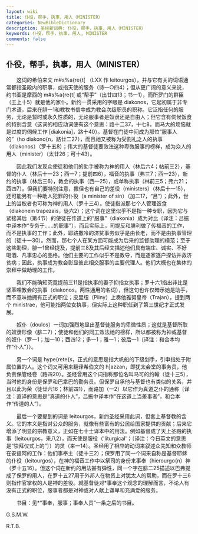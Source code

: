 ```yaml
---
layout: wiki
title: 仆役，帮手，执事，用人（MINISTER）
categories: NewBibleDictionary
description: 圣经新词典: 仆役，帮手，执事，用人（MINISTER）
keywords: 仆役，帮手，执事，用人, MINISTER
comments: false
---
```


## 仆役，帮手，执事，用人（MINISTER）

　　这词的希伯来文 m#s%a{re{t[ （LXX 作 leitourgos），并与它有关的词语通常都指圣殿内的职事，或指天使的服务（诗一○四4）；但从更广阔的意义来说，约书亚是摩西的 m#s%a{re{t[ 或“帮手”（出廿四13；书一1），而所罗门的群臣（王上十5）就是他的家仆。新约一贯采用的字眼是 diakonos，它起初属于非专门术语，后来在腓一1和教牧书信中成为教会次级职员的职称。它泛指任何的服务，无论是暂时或永久性质的，无论服事者是奴隶还是自由人；但它含有伺候饭食的特别含意（这词的相应动词便有这个意思：路十二37，十七8，而马大的烦恼就是过度的伺候工作 [diakonia]，路十40）。基督在门徒中间成为那位“服事人的”（ho diakono{n，路廿二27），而且祂又被称为受割礼之人的执事（diakonos）（罗十五8）；伟大的基督徒要效法这种卑微服事的榜样，成为众人的用人（minister）（太廿26；可十43）。

　　因此我们发现众使徒和他们的助手被称为神的用人（林后六4；帖前三2），基督的仆人（林后十一23；西一7；提前四6），福音的执事（弗三7；西一23），新约的执事（林后三6），教会的执事（西一25），或单称执事（林前三5；弗六21；西四7）。但我们要特别注意，撒但也有自己的差役（ministers）（林后十一15），还可能另有一种助人犯罪的仆役（a minister of sin）（加二17，“吕”）；此外，世上的当权者也可称为神的用人（罗十三4）。使徒指派那七个人管理饭食（diakonein trapezais，徒六2）；这个词在这里似乎不是指一种专职，因为它与紧接其后（第4节）的使徒在传道上的“服事”（diakonia）成为对比〔译注：吕振中译本作“专务于……的职事”〕，而且实际上，司提反和腓利做了传福音的工作，而不是执事的工作；此外，耶路撒冷的济贫事务似乎是由长老，而不是由执事管理的（徒十一30）。然而，那七个人在某方面可能成为后来的监督助理的模范；至于这些助理，腓一1曾经提及，提前三8及其后经文描述他们具有端庄、诚实、不好喝酒、凡事忠心的品格。他们主要的工作似乎不是教导，而是逐家逐户探访并救济贫病；因此，执事成为教会彰显彼此相交服事的主要代理人。他们大概也在集体的崇拜中做助理的工作。

　　我们不能确知究竟提前三11是指执事的妻子抑指女执事；罗十六1指出非比是坚革哩教会的执事（diakonos，两性通用的名词），但这句也许仅暗示她是助手，而不意味她拥有正式的职位；皮里纽（Pliny）上奏他雅努皇帝（Trajan），提到两个 ministrae，他可能指两位女执事，但实际上这种职任到了第三世纪才正式发展。

　　奴仆（doulos）一词加强烈地显出基督徒服务的卑微性质；这就是基督所取的奴隶形像（腓二7）；使徒和他们的同工效法祂的榜样，所以都被称为神或基督的奴仆（罗一1；加一10；西四12；多一1；雅一1；彼后一1〔译注：和合本均作“仆人”〕）。

　　另一个词是 hype{rete{s，正式的意思是指大帆船的下级划手，引申指处于附属位置的人。这个词又可用来翻译希伯文的 h]azzan，即犹太会堂的事务员，他负责保管经卷（路四20）。圣经曾用这个词指称那位名叫马可的约翰（徒十三5），当时他的身份是保罗和巴拿巴的勤务员。但保罗自承他与基督也有类似的关系，并且以此为荣（徒廿六16；林前四1），而路加（一2）以它作为真道之仆的通称〔译注：直译的意思是“真道的仆人”，吕振中译本作“在这道上当差事者”，和合本作“传道的人”〕。

　　最后一个要提到的词是 leitourgos，新约圣经采用此词，但套上基督教的含义。它的本义是指对公众的服务，就像有些富有的公民给国家提供的贡献；后来它增添了明显的宗教意义，正如在七十士译本中的用法。例如基督成了天上圣殿的执事（leitourgos，来八2），而天使是服役（'liturgical'；〔译注：今日英文的意思是“崇拜仪式上的”〕）的灵（来一14）。圣经用了相应的动词来叙述众先知和众教师在安提阿的工作：他们事奉主（徒十三2）；保罗用了同一个词来自称是基督耶稣的仆役（leitourgos），在神的福音工作中以祭司的身份来事奉（hierourgo{n）神（罗十五16）。但这个词在新约的用法甚有弹性，同一个字在腓二25描述以巴弗提成了保罗的用人，在罗十五27用于外邦人在物资上对犹太人的帮助，而在罗十三6则指作官掌权的人是神的差役。就基督徒对*事奉这个观念的理解而言，不论人有没有正式的职位，服事者都是对神或对人献上谦卑和充满爱的服务。

　　书目：见*“事奉，服事；事奉人员”一条之后的书目。

G.S.M.W.

R.T.B.






